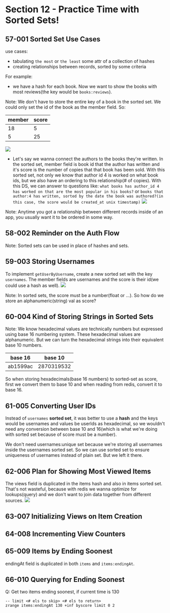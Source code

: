 # Section 12 - Practice Time with Sorted Sets!
## 57-001 Sorted Set Use Cases
use cases:
- tabulating `the most` or `the least` some attr of a collection of hashes
- creating relationships between records, sorted by some criteria

For example:
- we have a hash for each book. Now we want to show the books with most reviews(the key would be `books:reviews`).

Note: We don't have to store the entire key of a book in the sorted set. We could only set the id of the book as the member field.
So:

| member | score |
|--------|-------|
| 18     | 5     |
| 5      | 25    |

![](img/57-1.png)

- Let's say we wanna connect the authors to the books they're written. In the sorted set, member field is book id
that the author has written and it's score is the number of copies that that book has been sold.
With this sorted set, not only we know that author id 4 is worked on what book ids, but we also have an ordering to this
relationship(# of copies). With this DS, we can answer to questions like: `what books has author_id 4 has worked on that
are the most popular in his books?` or `books that author:4 has written, sorted by the date the book was authored?(in this case,
the score would be created_at unix timestamp)`
![](img/57-2.png)

Note: Anytime you got a relationship between different records inside of an app, you usually want it to be ordered in some way.

## 58-002 Reminder on the Auth Flow
Note: Sorted sets can be used in place of hashes and sets.

## 59-003 Storing Usernames
To implement `getUserByUsername`, create a new sorted set with the key `usernames`. The member fields are usernames and the score
is their id(we could use a hash as well).
![](img/58-1.png)

Note: In sorted sets, the score must be a number(float or ...). So how do we store an alphanumeric(string) val as score?

## 60-004 Kind of Storing Strings in Sorted Sets
Note: We know hexadecimal values are technically numbers but expressed using base 16 numbering system. These hexadecimal values
are alphanumeric. But we can turn the hexadecimal strings into their equivalent base 10 numbers.

| base 16  |  base 10 |
|---|---|
|  ab1599ac | 2870319532  |

So when storing hexadecimals(base 16 numbers) to sorted-set as score, first we convert them to base 10 and when 
reading from redis, convert it to base 16.

## 61-005 Converting User IDs
Instead of `usernames` **sorted set**, it was better to use a **hash** and the keys would be usernames and values be userIds as hexadecimal, so
we wouldn't need any conversion between base 10 and 16(which is what we're doing with sorted set because of score must be a number).

We don't need usernames:unique set because we're storing all usernames inside the usernames sorted set. So we can use sorted
set to ensure uniqueness of usernames instead of plain set. But we left it there.

## 62-006 Plan for Showing Most Viewed Items
The views field is duplicated in the items hash and also in items sorted set. That's not wasteful, because with redis
we wanna optimize for lookups(query) and we don't want to join data together from different sources.
![](img/62-1.png)

## 63-007 Initializing Views on Item Creation
## 64-008 Incrementing View Counters
## 65-009 Items by Ending Soonest
endingAt field is duplicated in both `items` and `items:endingAt`.

## 66-010 Querying for Ending Soonest
Q: Get two items ending soonest, if current time is 130

```redis
-- limit <# els to skip> <# els to return>
zrange items:endingAt 130 +inf byscore limit 0 2
```